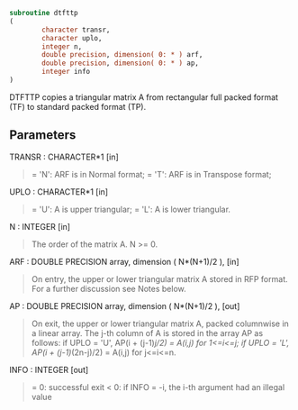 ```fortran
subroutine dtfttp
(
        character transr,
        character uplo,
        integer n,
        double precision, dimension( 0: * ) arf,
        double precision, dimension( 0: * ) ap,
        integer info
)
```

DTFTTP copies a triangular matrix A from rectangular full packed
format (TF) to standard packed format (TP).

## Parameters
TRANSR : CHARACTER*1 [in]
> = 'N':  ARF is in Normal format;
> = 'T':  ARF is in Transpose format;

UPLO : CHARACTER*1 [in]
> = 'U':  A is upper triangular;
> = 'L':  A is lower triangular.

N : INTEGER [in]
> The order of the matrix A. N >= 0.

ARF : DOUBLE PRECISION array, dimension ( N*(N+1)/2 ), [in]
> On entry, the upper or lower triangular matrix A stored in
> RFP format. For a further discussion see Notes below.

AP : DOUBLE PRECISION array, dimension ( N*(N+1)/2 ), [out]
> On exit, the upper or lower triangular matrix A, packed
> columnwise in a linear array. The j-th column of A is stored
> in the array AP as follows:
> if UPLO = 'U', AP(i + (j-1)*j/2) = A(i,j) for 1<=i<=j;
> if UPLO = 'L', AP(i + (j-1)*(2n-j)/2) = A(i,j) for j<=i<=n.

INFO : INTEGER [out]
> = 0:  successful exit
> < 0:  if INFO = -i, the i-th argument had an illegal value
